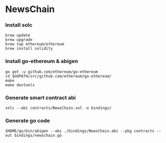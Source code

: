 # NewsChain

### Install solc

```
brew update
brew upgrade
brew tap ethereum/ethereum
brew install solidity
```

### Install go-ethereum & abigen

```
go get -u github.com/ethereum/go-ethereum
cd $GOPATH/src/github.com/ethereum/go-ethereum/
make
make devtools
```

### Generate smart contract abi

```
solc --abi contracts/NewsChain.sol -o bindings/
```

### Generate go code

```
$HOME/go/bin/abigen --abi ./bindings/NewsChain.abi --pkg contracts --out bindings/newschain.go
```
